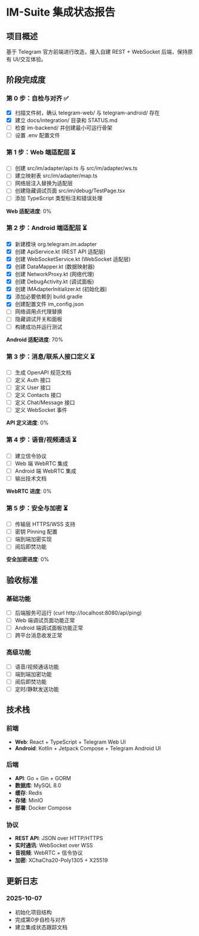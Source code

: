 # IM-Suite 集成状态报告

## 项目概述
基于 Telegram 官方前端进行改造，接入自建 REST + WebSocket 后端，保持原有 UI/交互体验。

## 阶段完成度

### 第 0 步：自检与对齐 ✅
- [x] 扫描文件树，确认 telegram-web/ 与 telegram-android/ 存在
- [x] 建立 docs/integration/ 目录和 STATUS.md
- [ ] 检查 im-backend/ 并创建最小可运行骨架
- [ ] 设置 .env 配置文件

### 第 1 步：Web 端适配层 ⏳
- [ ] 创建 src/im/adapter/api.ts 与 src/im/adapter/ws.ts
- [ ] 建立映射表 src/im/adapter/map.ts
- [ ] 网络层注入替换为适配层
- [ ] 创建隐藏调试页面 src/im/debug/TestPage.tsx
- [ ] 添加 TypeScript 类型标注和错误处理

**Web 适配进度**: 0%

### 第 2 步：Android 端适配层 ⏳
- [x] 新建模块 org.telegram.im.adapter
- [x] 创建 ApiService.kt (REST API 适配层)
- [x] 创建 WebSocketService.kt (WebSocket 适配层)
- [x] 创建 DataMapper.kt (数据映射器)
- [x] 创建 NetworkProxy.kt (网络代理)
- [x] 创建 DebugActivity.kt (调试面板)
- [x] 创建 IMAdapterInitializer.kt (初始化器)
- [x] 添加必要依赖到 build.gradle
- [x] 创建配置文件 im_config.json
- [ ] 网络调用点代理替换
- [ ] 隐藏调试开关和面板
- [ ] 构建成功并运行测试

**Android 适配进度**: 70%

### 第 3 步：消息/联系人接口定义 ⏳
- [ ] 生成 OpenAPI 规范文档
- [ ] 定义 Auth 接口
- [ ] 定义 User 接口
- [ ] 定义 Contacts 接口
- [ ] 定义 Chat/Message 接口
- [ ] 定义 WebSocket 事件

**API 定义进度**: 0%

### 第 4 步：语音/视频通话 ⏳
- [ ] 建立信令协议
- [ ] Web 端 WebRTC 集成
- [ ] Android 端 WebRTC 集成
- [ ] 输出技术文档

**WebRTC 进度**: 0%

### 第 5 步：安全与加密 ⏳
- [ ] 传输层 HTTPS/WSS 支持
- [ ] 密钥 Pinning 配置
- [ ] 端到端加密实现
- [ ] 阅后即焚功能

**安全加密进度**: 0%

## 验收标准

### 基础功能
- [ ] 后端服务可运行 (curl http://localhost:8080/api/ping)
- [ ] Web 端调试页面功能正常
- [ ] Android 端调试面板功能正常
- [ ] 跨平台消息收发正常

### 高级功能
- [ ] 语音/视频通话功能
- [ ] 端到端加密功能
- [ ] 阅后即焚功能
- [ ] 定时/静默发送功能

## 技术栈

### 前端
- **Web**: React + TypeScript + Telegram Web UI
- **Android**: Kotlin + Jetpack Compose + Telegram Android UI

### 后端
- **API**: Go + Gin + GORM
- **数据库**: MySQL 8.0
- **缓存**: Redis
- **存储**: MinIO
- **部署**: Docker Compose

### 协议
- **REST API**: JSON over HTTP/HTTPS
- **实时通讯**: WebSocket over WSS
- **音视频**: WebRTC + 信令协议
- **加密**: XChaCha20-Poly1305 + X25519

## 更新日志

### 2025-10-07
- 初始化项目结构
- 完成第0步自检与对齐
- 建立集成状态跟踪文档
